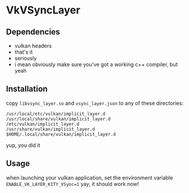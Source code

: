 # VkVSyncLayer

## Dependencies
- vulkan headers
- that's it
- seriously
- i mean obviously make sure you've got a working c++ compiler, but yeah

## Installation
copy `libvsync_layer.so` and `vsync_layer.json` to any of these directories:
```
/usr/local/etc/vulkan/implicit_layer.d
/usr/local/share/vulkan/implicit_layer.d
/etc/vulkan/implicit_layer.d
/usr/share/vulkan/implicit_layer.d
$HOME/.local/share/vulkan/implicit_layer.d
```
yup, you did it

## Usage
when launching your vulkan application, set the environment variable `ENABLE_VK_LAYER_KITY_VSync=1`
yay, it should work now!
